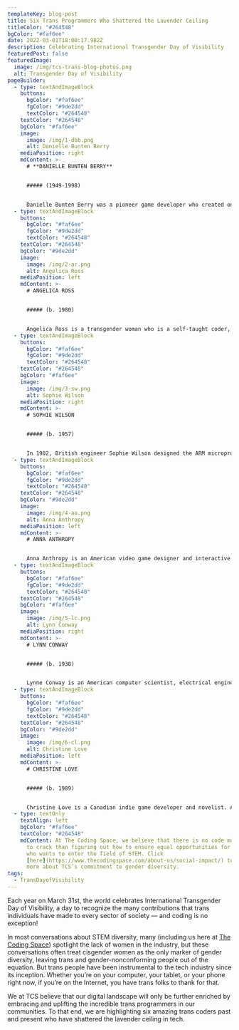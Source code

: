 ```yaml
---
templateKey: blog-post
title: Six Trans Programmers Who Shattered the Lavender Ceiling
titleColor: "#264548"
bgColor: "#faf6ee"
date: 2022-03-01T18:00:17.982Z
description: Celebrating International Transgender Day of Visibility
featuredPost: false
featuredImage:
  image: /img/tcs-trans-blog-photos.png
  alt: Transgender Day of Visibility
pageBuilder:
  - type: textAndImageBlock
    buttons:
      bgColor: "#faf6ee"
      fgColor: "#9de2dd"
      textColor: "#264548"
    textColor: "#264548"
    bgColor: "#faf6ee"
    image:
      image: /img/1-dbb.png
      alt: Danielle Bunten Berry
    mediaPosition: right
    mdContent: >-
      # **DANIELLE BUNTEN BERRY**


      ##### (1949-1998)


      Danielle Bunten Berry was a pioneer game developer who created one of the first successful multiplayer games on the Atari platform. Decades before blockbuster multiplayer games like League of Legends came to dominate gaming, Bunten Berry designed the groundbreaking multiplayer game [M.U.L.E](https://en.wikipedia.org/wiki/M.U.L.E.). M.U.L.E. sold 30,000 copies across various computer platforms and, over the years, it has emerged as one of the greatest influences on the genre's greatest designers. Ahead of her time in more ways than one, Bunten Berry insisted that the future of gaming was interconnectedness, and her vision has proved incredibly prescient. In 1998, she was awarded the [Lifetime Achievement Award](https://www.gamechoiceawards.com/archive/lifetime) by the Computer Game Developers Association. In 2007, the Academy of Interactive Arts & Sciences chose Berry as the 10th inductee into its [Hall of Fame](https://www.interactive.org/special_awards/).
  - type: textAndImageBlock
    buttons:
      bgColor: "#faf6ee"
      fgColor: "#9de2dd"
      textColor: "#264548"
    textColor: "#264548"
    bgColor: "#9de2dd"
    image:
      image: /img/2-ar.png
      alt: Angelica Ross
    mediaPosition: left
    mdContent: >-
      # ANGELICA ROSS


      ##### (b. 1980)


      Angelica Ross is a transgender woman who is a self-taught coder, web developer, trans advocate, and actor in Pose and American Horror Story. She also founded [TransTech Social Enterprises](https://transtechsocial.org/), an incubator that offers tech training to underserved LGBTQ communities “with a focus on economically empowering” transgender men and women. Ross hopes to inspire more people in marginalized communities to pick up coding skills: "So many times, LGBTQ+ and marginalized people are not afforded the opportunities to be creative because life is always at our heels … but technology is that one thing that can give you your creativity back."
  - type: textAndImageBlock
    buttons:
      bgColor: "#faf6ee"
      fgColor: "#9de2dd"
      textColor: "#264548"
    textColor: "#264548"
    bgColor: "#faf6ee"
    image:
      image: /img/3-sw.png
      alt: Sophie Wilson
    mediaPosition: right
    mdContent: >-
      # SOPHIE WILSON


      ##### (b. 1957)


      In 1982, British engineer Sophie Wilson designed the ARM microprocessor core, which was a milestone in British engineering and is now used in thousands of devices, including smartphones, tablets, gaming consoles and broadband routers. Because of this, Wilson is said to be one of the architects of the modern world. When Wilson designed the ARM microprocessor, she found an ingenious way to increase the device’s power without creating needless complexity that hampered the processor’s speed. Wilson is currently a director at the technology conglomerate Broadcom Inc. She was awarded the [Fellow Award by the Computer History Museum in California](https://computerhistory.org/press-releases/2012-fellows/) in 2012 for her work on the ARM processor architecture.” She also received the 2014 [Lovie Lifetime Achievement Award](https://winners.lovieawards.com/?_ga=2.215503255.1417932021.1646097479-592178361.1646097479#!y=2014) in acknowledgement for her invention of the ARM processor, and, in 2020, she was honored as a [Distinguished Fellow](https://www.bcs.org/events/awards-and-competitions/distinguished-fellowship-distfbcs/roll-of-distinguished-fellows/) of the British Computer Society.
  - type: textAndImageBlock
    buttons:
      bgColor: "#faf6ee"
      fgColor: "#9de2dd"
      textColor: "#264548"
    textColor: "#264548"
    bgColor: "#9de2dd"
    image:
      image: /img/4-aa.png
      alt: Anna Anthropy
    mediaPosition: left
    mdContent: >-
      # ANNA ANTHROPY


      Anna Anthropy is an American video game designer and interactive fiction author. She is currently the game designer in residence at the [DePaul University College of Computing and Digital Media](https://www.cdm.depaul.edu/Faculty-and-Staff/pages/faculty-info.aspx?fid=1354). In 2012, she released [Dys4ia](https://freegames.org/dys4ia/), an autobiographical game about her journey with hormone replacement therapy that is designed to give the player a sense of her experiences as a trans woman. Anthropy's first book, [Rise of the Videogame Zinesters](https://cafeconlibrosbooks.indielite.org/book/9781609803728), was published in 2012. In the book, Anthropy defends the cultural and artistic value of video games and emphasizes the need for a more diverse cast of voices in game development and design.
  - type: textAndImageBlock
    buttons:
      bgColor: "#faf6ee"
      fgColor: "#9de2dd"
      textColor: "#264548"
    textColor: "#264548"
    bgColor: "#faf6ee"
    image:
      image: /img/5-lc.png
      alt: Lynn Conway
    mediaPosition: right
    mdContent: >-
      # LYNN CONWAY


      ##### (b. 1938)


      Lynne Conway is an American computer scientist, electrical engineer, inventor, and transgender activist who conceived ideas that disruptively changed the entire tech industry. She revolutionized information technology by inventing new methods that greatly simplified the design and fabrication of complex microchips. Throughout her career, she shared her knowledge with young people in STEM, both as a university professor and as an author of the seminal textbook on microchip engineering. Her work paved the way for the modern microchips found in almost all high-technology systems, including computers, mobile phones, and the internet. In 2020, 52 years after IBM fired her for being transgender, IBM publicly apologized to Conway and awarded her the rare [IBM Lifetime Achievement Award](https://www.nytimes.com/2020/11/21/business/lynn-conway-ibm-transgender.html).
  - type: textAndImageBlock
    buttons:
      bgColor: "#faf6ee"
      fgColor: "#9de2dd"
      textColor: "#264548"
    textColor: "#264548"
    bgColor: "#9de2dd"
    image:
      image: /img/6-cl.png
      alt: Christine Love
    mediaPosition: left
    mdContent: >-
      # CHRISTINE LOVE


      ##### (b. 1989)


      Christine Love is a Canadian indie game developer and novelist. As a game designer, Love specializes in “visual novels”, a specific sub-genre of video games that emphasizes text-based story over gameplay. She first rose to prominence in 2010 with the release of her first major game, [Digital: A Love Story](https://scoutshonour.com/digital/), which tells the story of the protagonist's online relationship with a girl named *Emilia, and a mystery surrounding the murders of several AI programs. She then went on to release a number of sequels to Digital, including [don’t take it personally, babe, it just ain’t your story](https://scoutshonour.com/donttakeitpersonallybabeitjustaintyourstory/) and [Analogue: a Hate Story](https://store.steampowered.com/app/209370/Analogue_A_Hate_Story/), both of which proved wildly popular and garnered wide critical acclaim, with don’t take it personally winning The Daily Telegraph’s award for ["Best Script"](https://www.telegraph.co.uk/technology/video-games/8974993/Telegraph-video-game-awards-2011.html) in its video game awards of 2011. Love describes her games as being about "our relationship with technology, about human relationships in general, and about seeing things from different perspectives.”
  - type: textOnly
    textAlign: left
    bgColor: "#faf6ee"
    textColor: "#264548"
    mdContent: At The Coding Space, we believe that there is no code more important
      to crack than figuring out how to ensure equal opportunities for everyone
      who wants to enter the field of STEM. Click
      [here](https://www.thecodingspace.com/about-us/social-impact/) to learn
      more about TCS’s commitment to gender diversity.
tags:
  - TransDayofVisibility
---
```

Each year on March 31st, the world celebrates International Transgender Day of Visibility, a day to recognize the many contributions that trans individuals have made to every sector of society — and coding is no exception!

In most conversations about STEM diversity, many (including us here at [The Coding Space](https://www.thecodingspace.com/about-us/social-impact/)) spotlight the lack of women in the industry, but these conversations often treat cisgender women as the only marker of gender diversity, leaving trans and gender-nonconforming people out of the equation. But trans people have been instrumental to the tech industry since its inception. Whether you’re on your computer, your tablet, or your phone right now, if you’re on the Internet, you have trans folks to thank for that.

We at TCS believe that our digital landscape will only be further enriched by embracing and uplifting the incredible trans programmers in our communities. To that end, we are highlighting six amazing trans coders past and present who have shattered the lavender ceiling in tech.